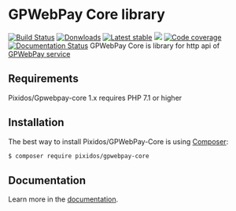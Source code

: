 # GPWebPay Core library
[![Build Status](https://travis-ci.org/Pixidos/gpwebpay-core.svg?branch=master)](https://travis-ci.org/Pixidos/gpwebpay-core)
[![Donwloads](https://poser.pugx.org/pixidos/gpwebpay-core/downloads)](https://packagist.org/packages/pixidos/gpwebpay-core)
[![Latest stable](https://img.shields.io/packagist/v/pixidos/gpwebpay-core.svg)](https://packagist.org/packages/pixidos/gpwebpay-core)
![](https://img.shields.io/badge/PHPStan-enabled-brightgreen.svg?style=flat)
[![Code coverage](https://codecov.io/gh/Pixidos/gpwebpay-core/branch/master/graph/badge.svg)](https://codecov.io/gh/Pixidos/gpwebpay-core)
[![Documentation Status](https://readthedocs.org/projects/gpwebpay-core/badge/?version=latest)](https://gpwebpay-core.readthedocs.io/en/latest/?badge=latest)
GPWebPay Core is library for http api of [GPWebPay service](http://www.gpwebpay.cz/ )


Requirements
------------

Pixidos/Gpwebpay-core 1.x requires PHP 7.1 or higher



Installation
------------

The best way to install Pixidos/GPWebPay-Core is using  [Composer](http://getcomposer.org/):

```sh
$ composer require pixidos/gpwebpay-core
```


Documentation
------------

Learn more in the [documentation](https://gpwebpay-core.readthedocs.io/en/latest/).

